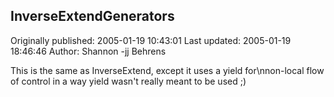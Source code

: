 ## InverseExtendGenerators 
Originally published: 2005-01-19 10:43:01 
Last updated: 2005-01-19 18:46:46 
Author: Shannon -jj Behrens 
 
This is the same as InverseExtend, except it uses a yield for\nnon-local flow of control in a way yield wasn't really meant to be used ;)